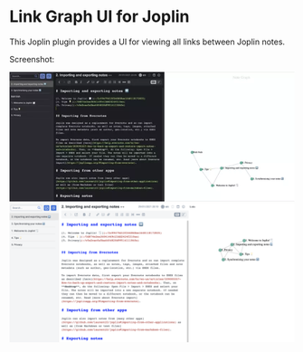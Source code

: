 # Link Graph UI for Joplin

This Joplin plugin provides a UI for viewing all links between Joplin notes.

Screenshot:

![Note graph demo video](demo.webp)
![Screenshot of note graph](screenshot.png)
